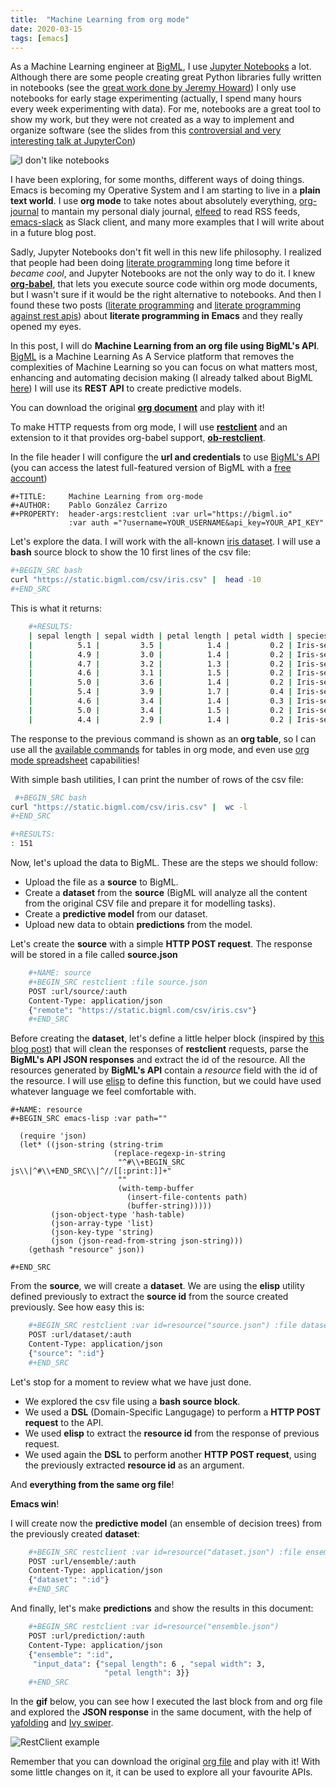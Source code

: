 ```yaml
---
title:  "Machine Learning from org mode"
date: 2020-03-15
tags: [emacs]
---
```


As a Machine Learning engineer at [BigML](https://bigml.com/), I use
[Jupyter Notebooks](https://jupyter.org/) a lot. Although there are
some people creating great Python libraries fully written in notebooks
(see the [great work done by Jeremy
Howard](https://www.fast.ai/2019/12/02/nbdev)) I only use notebooks
for early stage experimenting (actually, I spend many hours every week
experimenting with data). For me, notebooks are a great tool to show
my work, but they were not created as a way to implement and organize
software (see the slides from this [controversial and very interesting
talk at
JupyterCon](https://docs.google.com/presentation/d/1n2RlMdmv1p25Xy5thJUhkKGvjtV-dkAIsUXP-AL4ffI))


![I don't like notebooks](/assets/gifs/notebooks.gif)


I have been exploring, for some months, different ways of doing
things. Emacs is becoming my Operative System and I am starting to
live in a **plain text world**. I use **org mode** to take notes about
absolutely everything,
[org-journal](https://github.com/bastibe/org-journal) to mantain my
personal dialy journal, [elfeed](https://github.com/skeeto/elfeed) to
read RSS feeds, [emacs-slack](https://github.com/yuya373/emacs-slack)
as Slack client, and many more examples that I will write about in a
future blog post.

Sadly, Jupyter Notebooks don't fit well in this new life philosophy. I
realized that people had been doing [literate
programming](https://invidio.us/watch?v=bTkXg2LZIMQ&local=1&nojs=0&player_style=youtube)
long time before it *became cool*, and Jupyter Notebooks are not the only
way to do it. I knew
**[org-babel](https://orgmode.org/worg/org-contrib/babel/)**, that lets
you execute source code within org mode documents, but I wasn't sure
if it would be the right alternative to notebooks. And then I found
these two posts ([literate
programming](https://jao.io/blog/2020-02-26-literate-programming.html)
and [literate programming against rest
apis](https://justinbarclay.me/posts/literate_programming_against_rest_apis/))
about **literate programming in Emacs** and they really opened my eyes.

In this post, I will do **Machine Learning from an org file using
BigML's API**. [BigML](https://bigml.com/) is a Machine Learning As A
Service platform that removes the complexities of Machine Learning so
you can focus on what matters most, enhancing and automating decision
making (I already talked about BigML
[here](https://unmonoqueteclea.github.io/2018/bigml/)) I will use its
**REST API** to create predictive models.

You can download the original **[org
document](/assets/org/ml-from-org-mode.org)** and play with it!

To make HTTP requests from org mode, I will use
**[restclient](https://github.com/pashky/restclient.el)** and an
extension to it that provides org-babel support,
**[ob-restclient](https://github.com/alf/ob-restclient.el)**.

In the file header I will configure the **url and
credentials** to use [BigML's API](https://bigml.com/api) (you can
access the latest full-featured version of BigML with a [free
account](https://bigml.com/accounts/register/))


    #+TITLE:     Machine Learning from org-mode
    #+AUTHOR:    Pablo González Carrizo
    #+PROPERTY:  header-args:restclient :var url="https://bigml.io"
                 :var auth ="?username=YOUR_USERNAME&api_key=YOUR_API_KEY"

Let's explore the data. I will work with the all-known [iris
dataset](https://archive.ics.uci.edu/ml/datasets/Iris). I will use a
**bash** source block to show the 10 first lines of the csv file:

```sh
#+BEGIN_SRC bash
curl "https://static.bigml.com/csv/iris.csv" |  head -10
#+END_SRC
```

This is what it returns:

```sh
    #+RESULTS:
    | sepal length | sepal width | petal length | petal width | species     |
    |          5.1 |         3.5 |          1.4 |         0.2 | Iris-setosa |
    |          4.9 |         3.0 |          1.4 |         0.2 | Iris-setosa |
    |          4.7 |         3.2 |          1.3 |         0.2 | Iris-setosa |
    |          4.6 |         3.1 |          1.5 |         0.2 | Iris-setosa |
    |          5.0 |         3.6 |          1.4 |         0.2 | Iris-setosa |
    |          5.4 |         3.9 |          1.7 |         0.4 | Iris-setosa |
    |          4.6 |         3.4 |          1.4 |         0.3 | Iris-setosa |
    |          5.0 |         3.4 |          1.5 |         0.2 | Iris-setosa |
    |          4.4 |         2.9 |          1.4 |         0.2 | Iris-setosa |

```

The response to the previous command is shown as an **org table**, so I
can use all the [available
commands](https://orgmode.org/manual/Tables.html) for tables in org
mode, and even use
[org mode spreadsheet](https://orgmode.org/worg/org-tutorials/org-spreadsheet-intro.html) capabilities!

With simple bash utilities, I can print the number of rows of the csv
file:

```sh
 #+BEGIN_SRC bash
curl "https://static.bigml.com/csv/iris.csv" |  wc -l
#+END_SRC
```

```sh
#+RESULTS:
: 151
```

Now, let's upload the data to BigML. These are the steps we should
follow:

- Upload the file as a **source** to BigML.
- Create a **dataset** from the **source** (BigML will analyze all the
  content from the original CSV file and prepare it for modelling
  tasks).
- Create a **predictive model** from our dataset.
- Upload new data to obtain **predictions** from the model.


Let's create the **source** with a simple **HTTP POST request**. The
response will be stored in a file called **source.json**

```sh
    #+NAME: source
    #+BEGIN_SRC restclient :file source.json
    POST :url/source/:auth
    Content-Type: application/json
    {"remote": "https://static.bigml.com/csv/iris.csv"}
    #+END_SRC
```


Before creating the **dataset**, let's define a little helper block
(inspired by [this blog
post](https://justinbarclay.me/posts/literate_programming_against_rest_apis/))
that will clean the responses of **restclient** requests, parse the
**BigML's API JSON responses** and extract the id of the resource. All
the resources generated by **BigML's API** contain a *resource* field
with the id of the resource. I will use
[elisp](https://www.gnu.org/software/emacs/manual/html_node/elisp/) to
define this function, but we could have used whatever language we feel
comfortable with.


    #+NAME: resource
    #+BEGIN_SRC emacs-lisp :var path=""

```elisp
  (require 'json)
  (let* ((json-string (string-trim
                       (replace-regexp-in-string
                        "^#\\+BEGIN_SRC js\\|^#\\+END_SRC\\|^//[[:print:]]+"
                        ""
                        (with-temp-buffer
                          (insert-file-contents path)
                          (buffer-string)))))
         (json-object-type 'hash-table)
         (json-array-type 'list)
         (json-key-type 'string)
         (json (json-read-from-string json-string)))
    (gethash "resource" json))
```

    #+END_SRC

From the **source**, we will create a **dataset**. We are using the
**elisp** utility defined previously to extract the **source id** from
the source created previously. See how easy this is:

```sh
    #+BEGIN_SRC restclient :var id=resource("source.json") :file dataset.json
    POST :url/dataset/:auth
    Content-Type: application/json
    {"source": ":id"}
    #+END_SRC
```

Let's stop for a moment to review what we have just done.

- We explored the csv file using a **bash source block**.
- We used a **DSL** (Domain-Specific Langugage) to perform a **HTTP
  POST request** to the API.
- We used **elisp** to extract the **resource id** from the response
  of previous request.
- We used again the **DSL** to perform another **HTTP POST request**,
  using the previously extracted **resource id** as an argument.

And **everything from the same org file**!

**Emacs win**!


I will create now the **predictive model** (an ensemble of decision
trees) from the previously created **dataset**:

```sh
    #+BEGIN_SRC restclient :var id=resource("dataset.json") :file ensemble.json
    POST :url/ensemble/:auth
    Content-Type: application/json
    {"dataset": ":id"}
    #+END_SRC
```

And finally, let's make **predictions** and show the results in this
document:

```sh
    #+BEGIN_SRC restclient :var id=resource("ensemble.json")
    POST :url/prediction/:auth
    Content-Type: application/json
    {"ensemble": ":id",
     "input_data": {"sepal length": 6 , "sepal width": 3,
                     "petal length": 3}}
    #+END_SRC
```

In the **gif** below, you can see how I executed the last block from
and org file and explored the **JSON response** in the same document,
with the help of [yafolding](https://github.com/zenozeng/yafolding.el)
and [Ivy swiper](https://github.com/abo-abo/swiper).


![RestClient example](/assets/gifs/restclient.gif)

Remember that you can download the original [org
file](/assets/org/ml-from-org-mode.org) and play with it! With some
little changes on it, it can be used to explore all your favourite
APIs.
